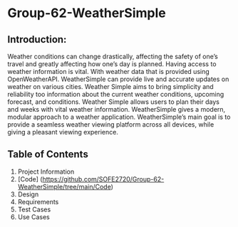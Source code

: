 # Group-62-WeatherSimple
## Introduction: 
Weather conditions can change drastically, affecting the safety of one’s travel and greatly affecting how one’s day is planned. Having access to weather information is vital. With weather data that is provided using OpenWeatherAPI. WeatherSimple can provide live and accurate updates on weather on various cities. Weather Simple aims to bring simplicity and reliability too information about the current weather conditions, upcoming forecast, and conditions. Weather Simple allows users to plan their days and weeks with vital weather information. WeatherSimple gives a modern, modular approach to a weather application. WeatherSimple’s main goal is to provide a seamless weather viewing platform across all devices, while giving a pleasant viewing experience. 

## Table of Contents 
1. Project Information
2. [Code] (https://github.com/SOFE2720/Group-62-WeatherSimple/tree/main/Code) 
3. Design
4. Requirements
5. Test Cases
6. Use Cases 
